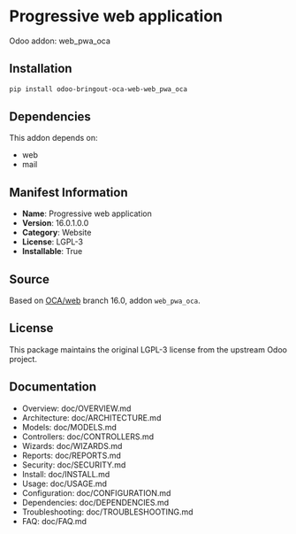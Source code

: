 # Progressive web application

Odoo addon: web_pwa_oca

## Installation

```bash
pip install odoo-bringout-oca-web-web_pwa_oca
```

## Dependencies

This addon depends on:
- web
- mail

## Manifest Information

- **Name**: Progressive web application
- **Version**: 16.0.1.0.0
- **Category**: Website
- **License**: LGPL-3
- **Installable**: True

## Source

Based on [OCA/web](https://github.com/OCA/web) branch 16.0, addon `web_pwa_oca`.

## License

This package maintains the original LGPL-3 license from the upstream Odoo project.

## Documentation

- Overview: doc/OVERVIEW.md
- Architecture: doc/ARCHITECTURE.md
- Models: doc/MODELS.md
- Controllers: doc/CONTROLLERS.md
- Wizards: doc/WIZARDS.md
- Reports: doc/REPORTS.md
- Security: doc/SECURITY.md
- Install: doc/INSTALL.md
- Usage: doc/USAGE.md
- Configuration: doc/CONFIGURATION.md
- Dependencies: doc/DEPENDENCIES.md
- Troubleshooting: doc/TROUBLESHOOTING.md
- FAQ: doc/FAQ.md
